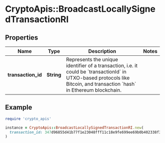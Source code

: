 # CryptoApis::BroadcastLocallySignedTransactionRI

## Properties

| Name | Type | Description | Notes |
| ---- | ---- | ----------- | ----- |
| **transaction_id** | **String** | Represents the unique identifier of a transaction, i.e. it could be &#x60;transactionId&#x60; in UTXO-based protocols like Bitcoin, and transaction &#x60;hash&#x60; in Ethereum blockchain. |  |

## Example

```ruby
require 'crypto_apis'

instance = CryptoApis::BroadcastLocallySignedTransactionRI.new(
  transaction_id: 347d96855d41b77f1e23048fff11c18e9fe699ee69b0b402338f34189734e0a2
)
```

